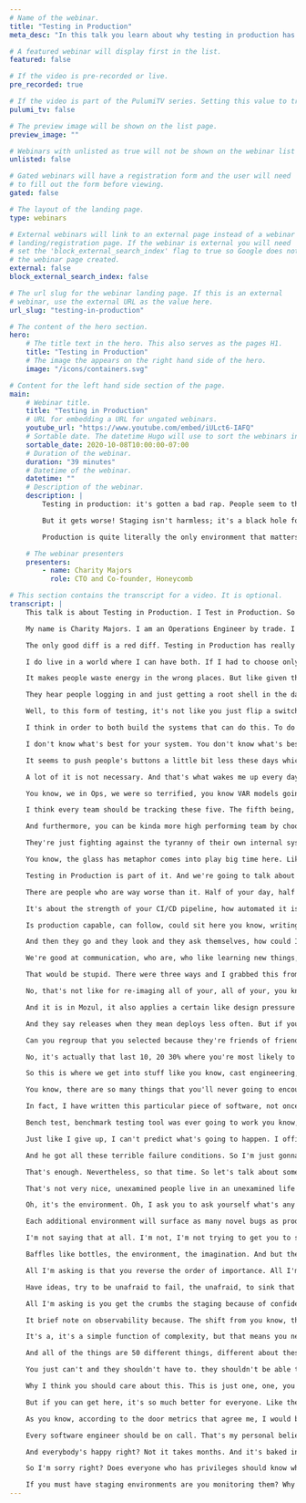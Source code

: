 ```yaml
---
# Name of the webinar.
title: "Testing in Production"
meta_desc: "In this talk you learn about why testing in production has gotten a bad rap and techniques to validate your applications and code in production."

# A featured webinar will display first in the list.
featured: false

# If the video is pre-recorded or live.
pre_recorded: true

# If the video is part of the PulumiTV series. Setting this value to true will list the video in the "PulumiTV" section.
pulumi_tv: false

# The preview image will be shown on the list page.
preview_image: ""

# Webinars with unlisted as true will not be shown on the webinar list
unlisted: false

# Gated webinars will have a registration form and the user will need
# to fill out the form before viewing.
gated: false

# The layout of the landing page.
type: webinars

# External webinars will link to an external page instead of a webinar
# landing/registration page. If the webinar is external you will need
# set the 'block_external_search_index' flag to true so Google does not index
# the webinar page created.
external: false
block_external_search_index: false

# The url slug for the webinar landing page. If this is an external
# webinar, use the external URL as the value here.
url_slug: "testing-in-production"

# The content of the hero section.
hero:
    # The title text in the hero. This also serves as the pages H1.
    title: "Testing in Production"
    # The image the appears on the right hand side of the hero.
    image: "/icons/containers.svg"

# Content for the left hand side section of the page.
main:
    # Webinar title.
    title: "Testing in Production"
    # URL for embedding a URL for ungated webinars.
    youtube_url: "https://www.youtube.com/embed/iULct6-IAFQ"
    # Sortable date. The datetime Hugo will use to sort the webinars in date order.
    sortable_date: 2020-10-08T10:00:00-07:00
    # Duration of the webinar.
    duration: "39 minutes"
    # Datetime of the webinar.
    datetime: ""
    # Description of the webinar.
    description: |
        Testing in production: it's gotten a bad rap. People seem to think it's all about irresponsible YOLO-ing and taking shortcuts around the sacred processes that you rely on to catch bugs in staging, before they make it to prod. Nice theory: completely wrong. Staging areas and controlled environments will never turn up the interesting bugs: that takes real data, real workloads, real concurrency and real chaos. In other words: production.

        But it gets worse! Staging isn't harmless; it's a black hole for limited engineering cycles. By sinking time there you starve yourself of the cycles you should be using engineering tooling and guard rails for production.

        Production is quite literally the only environment that matters, so every moment you spend working anywhere else is time spent absorbing the wrong instincts, running the wrong workflows, and gaining more false confidence in your code. Only production is production, and the only way to gain confidence in your code is to bake it in production over time and a range of workloads. So let's talk about how to do this responsibly -- without impacting your users — using tools ranging from capture/replay to canaries, production load testing to chaos engineering, and the instrumentation-based observability that must brace and validate every effort if you plan to sleep well at night.

    # The webinar presenters
    presenters:
        - name: Charity Majors
          role: CTO and Co-founder, Honeycomb

# This section contains the transcript for a video. It is optional.
transcript: |
    This talk is about Testing in Production. I Test in Production. So do you, everyone does it. Everyone does it, whether they admit it or not. And I actually feel like the problem is not that we do it and it's not that we Test in Production as a problem. It's the fact that we're tuitioning to admit it. Which prevents us from naming what we're doing, identifying it and improving upon it. Things that happen in the dark, don't tend to improve.

    My name is Charity Majors. I am an Operations Engineer by trade. I am the Co-founder of Honeycomb.io. The world's first observability tool. I have spent a career being the first infrastructure engineer who comes into a small team of software engineers and helps them grow up. I really enjoy doing that. I'll do a database stuff. I wrote the Database Reliability Engineering book with Laine. And list functions and I have the observability book coming out for Riley in the next few months. Pre-release copies are available now. And you can tell that I'm from Ops because this is how I feel about software.

    The only good diff is a red diff. Testing in Production has really gotten a bad rap. I'm mostly blame this dude. I feel like it's a funny meme, of course it is. I used to have this poster on my wall, it's hilarious. I don't always test my code but when I do I Test in Production, that's fantastic. But there's like this implicit dichotomy there where it's like this false implication that Testing in Production somehow implies that you don't test many other ways. In fact, you can do both and, and you must do both. And I would argue that Testing in Production is no less important than unit tests, integration tests, all that jazz. In fact, if I had to choose only one and I do not, let's make that perfectly clear.

    I do live in a world where I can have both. If I had to choose only one I would go with the ability to Test in Production because it is the one that is most embedded and grounded in reality. If I could only have unit tests and integration tests and had no ability to look at my software while I was running. I would be worse off that if I could not do a unit and integration tests, but I had full access to a range of rich production testing stuff. But like the idea that you really have one or the other or, or that, you know, good engineer do want another the other is wrong, it's misleading and it makes energy.

    It makes people waste energy in the wrong places. But like given that we all do it. And given that like officially, like anytime that anyone shifts any change, that changes a test right? There's a unit there, a fear to spoke complexity made up of that unique and non repeatable intersection of artifact, deploy process, you know, environment, system state. Everyone does, if you have production, you Test in Production. So what's the big deal right? What's, what's all this fear and fuss about. Well when you say Test in Production, they tend to hear this. You know, they hear Cowboy coding.

    They hear people logging in and just getting a root shell in the database and like hand editing the table schema right? They hear you not giving a shit about your users. And to be clear, those things are really bad. It's fine for knees to jerk a little bit over that. Testing in Production, like any powerful thing, like can be done really badly, really easily, pretty much anything you do in production. It can fall under this category. I would, I would actually argue that the ability to successfully and safely Test in Production requires a significant amount of architectural and automation and sophistication from understanding of the best practices, the ability to design systems and tweak them from the ground up to themselves.

    Well, to this form of testing, it's not like you just flip a switch one day, or you just buy a tool and suddenly you're Testing in Production well, no, that sounds really scary. And that is not possible. Some caution is wise. And it's also true that in some ways you must be this high to ride this ride. You know, like Sam Newman who famously said, Martin Fowler, who said that about microservices, you must have mastered the fundamentals in order to move on to the advanced concepts. You must have mastered unit tests and integration tests to be able to move on to actually running, you know, continuous 20% load tests in production on the same hardware as your production services. You need to have a really strong background in operations.

    I think in order to both build the systems that can do this. To do it successfully, to how to use them and then to pass on that knowledge throughout your internal tribe. You know, like each one, each one of our systems is this really complex, wonderful, beautiful little snowflake right? It is an intrinsically unique, complex socio-technical system. And what that means is you and I could learn broad principles from each other. We can tell specific stories, but the interpretation of those stories, the application of those techniques is to be left up to, you know, the hero, the recipient, because your system is not my system.

    I don't know what's best for your system. You don't know what's best for my system. So a fair dash of humility is often required to because, you know, we can, we can tell you what the rules are all day long but rules are made to be broken. So, and again it is never a substitute for pre-production testing. You can have both. I always test my code that I tested to get in production. This, this is the man we need in our life. I started getting talked about, you know Testing in Production three or four years ago. Mostly I'll be perfectly honest because it made people lose their shit. And I found that hilarious.

    It seems to push people's buttons a little bit less these days which is probably good, but it also makes it less fun. Anyway, I don't think that this is just a fun argument over a provocative phrase though. I think that it is really kind of a struggle for the soul of our industry. And while there is no question in my mind that my side will win. There's quite a lot variance in like how quickly we could win? How decisively, how many engineers you know, out there today like so many engineers are are burning themselves out there. They're giving their all their you know, they're going through the fire they're going through hell and it's not necessary.

    A lot of it is not necessary. And that's what wakes me up every day is, is the just as burning anger at how much of our lives, how much of my life was wasted, bullshit that I didn't need to do. That a computer should have been doing or that you know, this profession can be very inhumane at times. I love it. People always ask, what would you be doing in tech? If you weren't in tech? I'm like I don't fucking know, like, obviously I'd be in tech. I was born to be in tech, but we need to make it more humane. We need better tools and production itself in general. I think it needs a bit of a rebrand.

    You know, we in Ops, we were so terrified, you know VAR models going down. Every time a bad actor showed up that we became very non welcoming shall we say, very like, stand back. It was my turf. Cut you if you tear to step on it. So we've got some, we've got some ground to make up there as well. I really feel like we should try to make production list of the glass castle right? And make it a little bit more of an adult playground. Something like that. Software has some pretty big problems. I assume you all are familiar with the door reports and with Accelerate. Let me get the canonical four questions. How often do you deploy? How long does it take for code to go live? How many of your deploys fail? How long does it take to recover? I would add a fifth.

    I think every team should be tracking these five. The fifth being, how often are you paged outside of work hours? I think every manager should be graphing these. You should be looking at these at least weekly to see if you're headed in the right direction or the wrong direction. And if you haven't read Accelerate I assume all of you have, you seem like smart people. I can't see you, but smart people. But like the key finding from Accelerate was just that, you know these, these first four metrics could tell you how how high performing a team you are or aren't roughly for most people.

    And furthermore, you can be kinda more high performing team by choosing those metrics but by teaching to the test, right by like, by making it so that, you know, your deploys go out much more quickly after your code was written making it so that they, you know, blah, blah, blah. Pessimist to that in order to just show you my, the main thing we wanna focus on but it's just that. There's a big gap between like the [indistinct] elite teams and the rest of us, and it's getting bigger. And if you look at those numbers like deployment time on-demand multiple deploys per day for a week, once per week to once per month for low to medium, that's a lot of wasted hours. That's a lot of time. Some engineers are spending, not doing anything interesting or new, not focusing on learning new skills not doing anything to move the business forward.

    They're just fighting against the tyranny of their own internal systems. All, all this, all of it is pre production, spoiler alert. It's big and it's getting bigger. And we waste a lot of time. This is the Stripe Developer Report. I recommend spending a few minutes of this. If you really want to be shocked sober or, or whatever the equivalent is for you. We waste so much time on, on stuff that doesn't move the business forward. It doesn't move. That doesn't make you learn anything new. Doesn't make you create anything interesting. It just simply doing the work that you have to do in order to get to the work that you want to do? It's reproducing bugs, errors, figuring out what to do, doing the wrong thing cause you couldn't see what you were doing. Having to redo it all. Dealing with technical debt or do yourself in time and space, figuring out what the last people to work on this code base for doing.

    You know, the glass has metaphor comes into play big time here. Like if you can't see where you're going, when you drive down the road, you don't drive very fast, right? When you've got full visibility, yeah you can sit back and cruise. Your feedback loop is going to be long and lossy. And you're going to spend more time just studying yourself and looking for, you know, evidence that you're still on the right path than actually doing the work. What's messed up is that we think this is normal. That we think that this is, just the way it is. She got a job doing software. It's not normal and it's not inevitable. And basically the whole theme of this talk that what I want to talk about is just how do we get there? Because you know there's this enormous shift underway.

    Testing in Production is part of it. And we're going to talk about that a bit, but it's not all of it by any means. And you know, the Delta that you see in the, the elite teams that are just ballooning and reaching escape velocity. These are the teams that are leaning in and adopting all of these new best practices and tools around production. These are the, these are the teams that are abandoning all the wasteland of crap that you know, we'll get to that. Final takeaway from the Stripe Report 42%, 42% of the average engineers time, the average engineers, not even like it.

    There are people who are way worse than it. Half of your day, half your week, half your life goes to bullshit. I think we can do better. And for individuals, it really paid off to be at a high performing team. I this is not a question of how good are you as an engineer? That's not the difference between high performing teams and like elite. A 1000% guarantee [indistinct] because I've been on the both sides of that. It's about the team. It's about the context of the team. It's about you know, the hoops you have to jump through in order to get a pull request accepted.

    It's about the strength of your CI/CD pipeline, how automated it is? How good you have automated error checking? Like all the stuff that enables you to move quickly with confidence. That's what makes you a good engineer right? It's not, it's not that you get to become an elite team by being the best engineer. You get to become an elite engineer. By finding out of the best teams and joining it. And what are those elite teams doing? They're investing in production, observability, instrumentation, picking up the pace, shrinking the time to deploy, you know, educating themselves, making sure that every person on the team is production literate.

    Is production capable, can follow, could sit here you know, writing code, knowing what they're building. They've got you know, that original intent up in their head, it's beautiful. And then they hit, they save their code right? They merge it to main. They stand up and stretch a couple of minutes later, it's in production and they go look at it using the same eyes that they just used, to write the code. They go and they look at it through the lens of the instrumentation. They just wrote asking themselves, how am I going to know if this is working? When it's in production in a few minutes.

    And then they go and they look and they ask themselves, how could I know if it's doing what I wanted it to do or not? And you know what, does anything else look weird while I'm here? If you can get a team full of people who can do that, who are trained to do that, who learned to associate dopamine hits with doing that. You're going to be doing well. By the way, the Honeycomb team our [indistinct] and metrics are about an order of magnitude better than that, of the elite performers in this bubble. And we did not go out and hire all of the best engineers. We hired good engineers.

    We're good at communication, who are, who like learning new things, who were collaborative and who wanted to pick up this crazy ship? We were trying to sell people on, you know, observability. And now there's some of the best engineers in the world. He didn't start out that way. That's cause that's not the direction that that causal loop goes. If you're on a shitty team, nevermind. This is not my excuse to tell everybody to quit their jobs. That's a different talk. Anyway, there are a few different ways though to talk and think about running in production. There's more than one way. When I say, you know, get your shit in a production I don't mean, make sure everybody sees it immediately after you write it. 'Cause you're right.

    That would be stupid. There were three ways and I grabbed this from one of Cindy, Cindy's great articles in Testing in Production because I really liked it. It really maps to the way I've always thought about it, which is, ummh, and she grabbed of course from this some great articles on the dearly departed to Turbine Labs had some great writing about releases. So for deploys, here's what they. Here's how they defined it. It is the process for installing the new version of your services code and production infrastructure.

    No, that's not like for re-imaging all of your, all of your, you know, everything, everything from scratch, it's your business logic right? Your code that you're actively developing. Deployment doesn't have to expose customers to a new version of your service right? And it probably shouldn't nevertheless, you're getting that code into production right? That counts, it totally counts. One thing this does very nicely, is it minimizes it possibly even entirely eliminates the need to maintain separate dev tests and saving environments. Which then invariably become dependencies and need to be kept in sync with production, which takes up half your engineering time.

    And it is in Mozul, it also applies a certain like design pressure on engineers to decouple their services in a manner so that the failure of a test run in production on a given instance of a service does not lead to like cascading failures or user impacting failures of other services right? Designing data models and database chemos to be like non-idempotent requests right? Especially rights, baking all this stuff into your, into your, your tooling. And in the way you you write code is is it, is it is life changing. And then there's a what they had to say about lease releases and often people say deploys when they mean releases.

    And they say releases when they mean deploys less often. But if you've been around the block a few times and seen some software get just like deployed a few times. You probably have some scars from it, which are legitimate. I would never take that wisdom away from you. The ability to like safely release code is one thing. But then the ability to it in a controlled manner, like expose like increasing waves of people to it, it is a different issue. And things that come into play here would be feature flags would be like Canary groups, you know, rolling groups of users. And you need to worry about this, both of the front end sake you know, that UI UX, maybe you want to like start with.

    Can you regroup that you selected because they're friends of friends and family, or you know, their internal users or something you wanted to quit them first. If anybody knows this new thing then you want to like roll it out to other users. There's also a version of the story that, that you can use to the backend, because you know, say you're deploying a change that you know is going to be hitting the caching layer a little bit harder. It's not enough to just do a canary of you know, 10% of your hosts and then like deploy the rest. That's not even enough to like deploy slowly up to 50 and then turn the right.

    No, it's actually that last 10, 20 30% where you're most likely to encounter any shall we say edge cases right? So we're just getting a lot of different kinds of controls here. This has been being referred to by Monk chips and others as progressive deployment. And it was really itching for a name. So I'm delighted to see that it is acquired one. And then there's Post-Release, these are often called Experiments and I will not lie. I have done a string substitute from Test in Production to run some experiments more than once to get a buy in from other teams or higher ups. And the thing you remember like after you've shipped your code is that it's broken, it's already broken. It's broken whether you know it is or not right? Like your distributed system exists in a continuous state of partially partial degradation. And that's the best case scenario.

    So this is where we get into stuff like you know, cast engineering, fault injection, AB tests you know, all these different kinds of experiments. And Cindy had this really great little list that I have kind of copied some stuff from. Here about just like what we're talking about. So there's a wide range of risk profiles here right? A wide range of types of tests. And you can see right. How, how by confining yourself to you know, everything that happens before you hit merge, look at this incredibly rich world of powerful tools that you are starving yourself up for.

    You know, there are so many things that you'll never going to encounter in staging. You just won't, like even the gold standard, you know and I will, I will point out that the closer you get to laying bits down in disk, the more paranoid you should be and the more pre-production testing you should do. So for example anytime you've got a database major version upgrade you bet your ass, I'm going to do some offline testing.

    In fact, I have written this particular piece of software, not once, not twice but three times for three different databases for accomplishing major version upgrades safely where all it does is just sniff 24 hours worth of traffic to the database. And then you know, they've captured it and then it replays it, against a snapshot of the database that was taken at the time that you began sniffing the queries. And we then just run it all, head adjust certain OBS like concurrency and you know, transactions and number of like know whatever, just to see like, is it faster or slower than my old version was for this workload? Nothing else matters for me, for my workload, which means that no, like standard off the shelf bench.

    Bench test, benchmark testing tool was ever going to work you know, gold standard. Even if you had that for your entire distributed system, it would still not solve the Michael Jackson problem where one day Michael Jackson is alive and the next day he's not and you couldn't predict it. I assume it's just, you need to not kill Michael Jackson. You could have predicted it. You probably shouldn't try. Like, this is where you start to just see like the, the wisdom and just giving up control right? It's very thin. It's very Buddhist. It's also just what you do when you're exhausted from drag.

    Just like I give up, I can't predict what's going to happen. I officially quit trying that is and I will just learn to get better at handling whatever the hell does happen right? And therefore you know, from all of that, we got microservices. So you could say it's a blessing and curse, I don't know. You know the answer, you should experiment and learn where you can't under control the experience conditions. This was Sydney's super cute graphic. And I found like the Twitter thread and I always referred to this as like the fourth trimester. Which is this term from, you know, evolutionary biology about how human babies are born. So weak and helpless and dumb. And they just stand there squalling all the time and breaking constantly.

    And he got all these terrible failure conditions. So I'm just gonna run around like picking up after them all the time they grow they slowly like stand in their own two feet. And that's your, that's your code is what I'm saying. Your code is I couldn't really newborn baby that shitting itself all the time and needs you to run around after it cleaning it up, it would be incredibly rude for you as a new code parrot to just go, okay, have fun. I'll be back with another code, maybe in, you know, a week. Like that's not cool. They didn't consent to that. You take care of your own code baby until your code but baby can sleep through the night and wipe its own ass. That should have just been the talk right there.

    That's enough. Nevertheless, so that time. So let's talk about some things that people say about staging the dry me batshit, naive staging questions. Why Test in Production? when you could just be testing in staging? Shouldn't you always like default on the side of adding more confidence by testing and staging though. Isn't that just the mature responsible same thing to do or my favorite? We prefer to find our bugs and staging, not production. Oh gosh shoppers. This is like the, I call it the more staging is always better slash safer bias. And it seems to reign unquestioned, but very stupid, sorry.

    That's not very nice, unexamined people live in an unexamined life over there. In fact, anyone who's spent any time at all with stagey merchants knows that you can decrease confidence by running it in more staging environments. Just as well as you can add confidence. Because very often, very often let me, let me emphasize very, very, very very often something will break in production and will not break in staging. And just as equally likely things will not break in production and will break in staging. And you can choose to spend the rest of your life chasing down differences between the two environments and realizing every time that it was, oh, the instance type. Oh, it's the network. Oh, it's the fact that I can think of that was different.

    Oh, it's the environment. Oh, I ask you to ask yourself what's any of that? Moving the business forward. Another claim that I find naive and laughable is we keep steady in sync with production. It is a representative environment. That's why we taste testing staging so that we can be sure to which I would say, no staging has far more and competent with your laptop than it does with production. And if you're a fan of mythical creatures, maybe that explains your devotion staging environments. Staging facts of life, non prod environments will never look, feel, or behave just like prod.

    Each additional environment will surface as many novel bugs as production does. And you will have to repro on all of them. The best way to find, assuming what you care about is bugs in production. The best way to find those bugs. The only way to find most of those bugs is to consistently practice observability driven development and let slash allow slash for slash you know, two sides of the same, same point. Allow developers who own their software all the way out to watching users run it in production. So nothing to do with state departments but ultimately you're gonna find most production bugs in production and... And here's the thing I'm not saying staging is worthless.

    I'm not saying that at all. I'm not, I'm not trying to get you to stop using staging. I'm not, I think it has some really valid use cases. What burns me is when I see production, get the leftovers. When I see engineers slogging away for days and weeks, trying to get these environments to match up, trying to figure out the differences in the environments, trying to bring up another stage environment, trying to bring up. I shit you not a staging cluster for each developer, the quantity, 100 of years of developer energy that have gotten into these, these stupid things over my life.

    Baffles like bottles, the environment, the imagination. And but then like we come down to like building some guardrails into production, building some better tools for production, getting some sweet sweet software engineering energy to like really tend to production. To shrink that seed to fulfill the promise of continuous delivery. And it's like, oh no, we don't have the time. Oops , that's not gonna fit into our sprints. That's not one of our goals that we've, we've spent all this time. We have lost it, gambling the dice on staging. So we've got nothing less to put in our savings account in production.

    All I'm asking is that you reverse the order of importance. All I'm asking is that you start taking production seriously. You start putting it first that you ask yourself, how can we give our engineers what they need to really understand what their code is doing, while users are interacting with it in production? What do you need? What kind of visibility do you need? What kind of observability do you need? What kind of instrumentation must you do? What kind of tooling to adopt? What kind of shiny young upstart startup named after, sorry, doing it really badly whatever just like, know what you want.

    Have ideas, try to be unafraid to fail, the unafraid, to sink that kind of devotion and do production in feel that it is yours. You know, I feel like sometimes software you just haven't really made the leap to like embodying that personal identification with it being done well right? 'Cause it's opposite job, you know and I actually care less about you actually getting paged and woken up dear suffered years. And I care more about you feeling that ownership in that concern in your gut, it needs to be your baby. You're squalling naked baby on the floor because it is. It's your baby. Where was I? Right, production.

    All I'm asking is you get the crumbs the staging because of confidence is what you're looking for. Production is how you get it. And I just read it through the entire, like second half of that. You have your constraint. The engineering cycles is the scarcest recent resource in your firmament. I know it's my scarcest resource too. And it can feel galling to spend lots of developer cycles on what's feels a little like navel gazing, but it's not it isn't an investment account in the Gloria's first national bank of technical debt going faster and safer right? That's what we learned. So also like Kitty McCaffrey, gave this great talk of people love, there's a link there. Where she showed that you can catch 80% of the bugs at 20% of the effort. And you should, where are you gonna catch him? Use your energy and staging. I started writing something here and I realized it was almost a haikus that I needed to do a haiku staging.

    It brief note on observability because. The shift from you know, these tightly controlled staging environments too you know, the more loosey goosey, you know, production also it tracks our industries shift from monitoring to observability, which is the direct consequences of our shift from known unknowns to unknown unknowns, right? Once our architecture, our infrastructure stops looking like that lamp stack on the left and starts looking more like that national electrical grid on the right. You're inviting so much chaos to live in your house that you just have to seek control. Like you just have to keep your sanity right? You just have to go, alright, it's yours.

    It's a, it's a simple function of complexity, but that means you need real observability right? To do it. And just like in case engineering is a form of testing in production. I've been saying for ages, like if you don't have observability all, you have this chaos not the engineering part, just the chaos. The reason that you need observability with these very specific. And I'm trying to be very specific because it's not about this vendor or that vendor, this it's about can it do the job? And if you can't break down by high cardinality dimensions if you can have high dimensionality, what you can't do at a lower level is compare this test that I just did this experiment that I just ran this cast they just injected with the baseline, right? You have to be able to compare those exact, exact rows with baseline rows and see exactly what is different.

    And all of the things are 50 different things, different about these areas than, than the baseline I need to know. That is one thing different. I need to know that. These are the things that will get you that it is life changing. It is a great leap forward. It is what allows software engineers to speak to systems, the language that they understand. The language they speak all day long, that the language of variables at functionings and API Endpoints. you can't expect software engineers to like translate to low level systems. And you know, this not, you know, all the stuff the slash product, everything will stop printing.

    You just can't and they shouldn't have to. they shouldn't be able to integrate, interact with their code at the level of observability, to be able to ask the simple questions. I just injected this test. What happened? Right? High cardinality is not a nice to have must be able to break down by like one in a 1,000,000 things and then break down right? Okay. So you get the picture. I've read more about this. I just want to emphasize, if you try to do this with a monitoring tool, you will be sad. You will not get the intended effects. So cause, cause again, you'll just be firing off very sophisticated tests and then driving down the road with the blindfold on, because you can't see you as doing right. I'm wrapping up Testing in Production.

    Why I think you should care about this. This is just one, one, you know, one side of the elephant you know, the industry wide shift is like the center of gravity. Gravity is swinging towards production for everyone. It's hard to get right? It is advanced. It is not as easy as running a lamp stack was absolutely will not argue with you there. I will also not argue with you about, you know you can't just drop things, things on people. It has to be a process. You have to do it step by step. You have to have consent. You have to have buy in. You have to have excitement. You have to have results.

    But if you can get here, it's so much better for everyone. Like the competitive advantage of being able to move this quickly to not have to retrace ground over and over, going back to like fixing bugs and like, you know redoing work and like refactoring. So, you know, it makes all the difference and it's hard to explain until people have seen it. And so I'm just gonna assume that I've made my point and move on. If you're on a team that you do not, that is not high performing.

    As you know, according to the door metrics that agree me, I would be antsy if I was you, I would be trying to get out of there and find a place that could bring me up to a higher level. 'Cause that's how that shit works, sorry. Do you treat your deploys like the mission critical product that they are? This is another really important thing. Deploy code is production code just like every feature that you write. Every manager should watch your metrics, they are accountable.

    Every software engineer should be on call. That's my personal belief. There are ways to accomplish ownership and you know, responsibility without, without that necessarily they're not as good or like the whole the whole players that hookup really tight feedback loops that are not lossy right? So that the people who have the power and the context and the ability to change something are the people that get the alerts and they make the changes just like that.

    And everybody's happy right? Not it takes months. And it's baked into being the new normal. This is table stakes. Like if you don't like this, if you're a software engineer don't go work on a 24 seven available service, easy. Plenty of those. It's also a question of training, bringing everyone along right. Don't just drop them in the deep end and go.

    So I'm sorry right? Does everyone who has privileges should know what normal looks like? If you're only looking at your, your metrics and your telemetry when things are bad, you don't know what normal looks like? Everyone should know how to deploy? How to get to a known good state? How you know do this in a controlled way? So that you have fine grain, you know, knobs around canaries should know how to debug in production. She noticed share this knowledge with her coworkers.

    If you must have staging environments are you monitoring them? Why do people sink so much time in these environments when they can't even tell if it's. Here's your cheat sheet. If you want to get better at this. This is how to have a high performance team and elite performing team, either all a good use of your time for almost every definition of to collective you in green tonight, we get some back. Thank you. (upbeat music)
---
```

